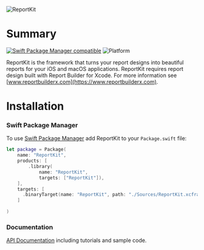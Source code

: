 ![ReportKit](https://reportbuilderx.com/reportkit-resources/ReportKitLogoWithText.png)

# Summary
[![Swift Package Manager compatible](https://img.shields.io/badge/spm-compatible-brightgreen.svg?style=flat)](https://swift.org/package-manager)
![Platform](https://img.shields.io/badge/platform-macOS%20%7C%20iOS-lightgray)

ReportKit is the framework that turns your report designs into beautiful reports for your iOS and macOS applications. ReportKit requires report design built with Report Builder for Xcode. For more information see
[www.reportbuilderx.com](https://www.reportbuilderx.com).

# Installation
 
### Swift Package Manager

To use [Swift Package Manager](https://swift.org/package-manager/) add ReportKit to your `Package.swift` file:

```swift
let package = Package(
    name: "ReportKit",
    products: [
        .library(
            name: "ReportKit",
            targets: ["ReportKit"]),        
    ],
    targets: [
      .binaryTarget(name: "ReportKit", path: "./Sources/ReportKit.xcframework")
    ]
       
)  
```

### Documentation

[API Documentation](https://reportbuilderx.com/documentation/reportkit) including tutorials and sample code.

